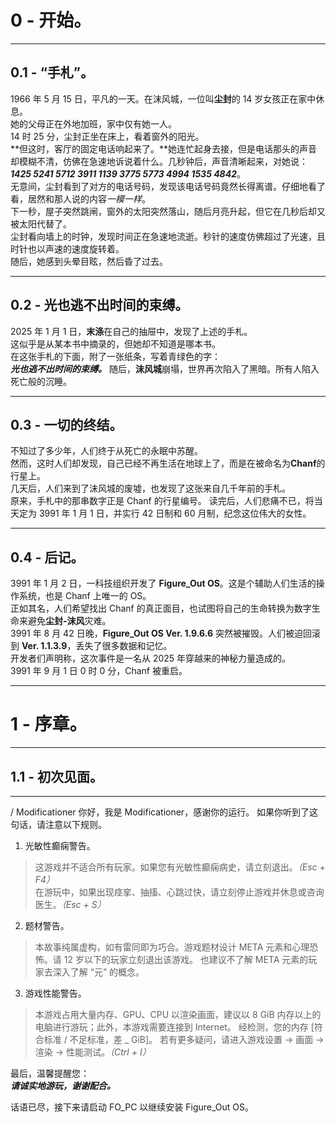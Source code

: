# 0 - 开始。
-----
## 0.1 - “手札”。
1966 年 5 月 15 日，平凡的一天。在沫风城，一位叫**尘封**的 14 岁女孩正在家中休息。  
她的父母正在外地加班，家中仅有她一人。  
14 时 25 分，尘封正坐在床上，看着窗外的阳光。  
**但这时，客厅的固定电话响起来了。**她连忙起身去接，但是电话那头的声音却模糊不清，仿佛在急速地诉说着什么。几秒钟后，声音清晰起来，对她说：
***1425 5241 5712 3911 1139  3775 5773 4994 1535 4842***。  
无意间，尘封看到了对方的电话号码，发现该电话号码竟然长得离谱。仔细地看了看，居然和那人说的内容*一模一样*。  
下一秒，屋子突然跳闸，窗外的太阳突然落山，随后月亮升起，但它在几秒后却又被太阳代替了。  
尘封看向墙上的时钟，发现时间正在急速地流逝。秒针的速度仿佛超过了光速，且时针也以声速的速度旋转着。  
随后，她感到头晕目眩，然后昏了过去。  

-----
## 0.2 - 光也逃不出时间的束缚。
2025 年 1 月 1 日，**末涤**在自己的抽屉中，发现了上述的手札。  
这似乎是从某本书中摘录的，但她却不知道是哪本书。  
在这张手札的下面，附了一张纸条，写着青绿色的字：  
***光也逃不出时间的束缚。***
随后，**沫风城**崩塌，世界再次陷入了黑暗。所有人陷入死亡般的沉睡。

-----
## 0.3 - 一切的终结。
不知过了多少年，人们终于从死亡的永眠中苏醒。  
然而，这时人们却发现，自己已经不再生活在地球上了，而是在被命名为**Chanf**的行星上。  
几天后，人们来到了沫风城的废墟，也发现了这张来自几千年前的手札。  
原来，手札中的那串数字正是 Chanf 的行星编号。
读完后，人们悲痛不已，将当天定为 3991 年 1 月 1 日，并实行 42 日制和 60 月制，纪念这位伟大的女性。  

-----
## 0.4 - 后记。
3991 年 1 月 2 日，一科技组织开发了 **Figure_Out OS**。这是个辅助人们生活的操作系统，也是 Chanf 上唯一的 OS。  
正如其名，人们希望找出 Chanf 的真正面目，也试图将自己的生命转换为数字生命来避免**尘封-沫风**灾难。  
3991 年 8 月 42 日晚，**Figure_Out OS Ver. 1.9.6.6** 突然被摧毁。人们被迫回滚到 **Ver. 1.1.3.9**，丢失了很多数据和记忆。  
开发者们声明称，这次事件是一名从 2025 年穿越来的神秘力量造成的。  
3991 年 9 月 1 日 0 时 0 分，Chanf 被重启。

-----
# 1 - 序章。
-----
## 1.1 - 初次见面。
-----
\/ Modificationer
你好，我是 Modificationer，感谢你的运行。
如果你听到了这句话，请注意以下规则。
1. 光敏性癫痫警告。
> 这游戏并不适合所有玩家。如果您有光敏性癫痫病史，请立刻退出。*（Esc + F4）*  
在游玩中，如果出现痉挛、抽搐、心跳过快，请立刻停止游戏并休息或咨询医生。*（Esc + S）*

2. 题材警告。
> 本故事纯属虚构，如有雷同即为巧合。游戏题材设计 META 元素和心理恐怖。请 12 岁以下的玩家立刻退出该游戏。
也建议不了解 META 元素的玩家去深入了解 “元” 的概念。

3. 游戏性能警告。
> 本游戏占用大量内存、GPU、CPU 以渲染画面，建议以 8 GiB 内存以上的电脑进行游玩；此外，本游戏需要连接到 Internet。
经检测，您的内存 [符合标准 / 不足标准，差 _ GiB]。
若有更多疑问，请进入游戏设置 -> 画面 -> 渲染 -> 性能测试。*（Ctrl + I）*

最后，温馨提醒您：  
***请诚实地游玩，谢谢配合。***  

话语已尽，接下来请启动 FO_PC 以继续安装 Figure_Out OS。